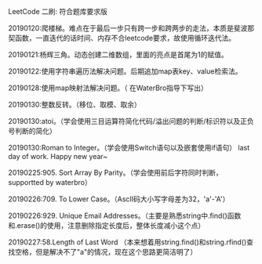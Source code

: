 LeetCode 二刷: 符合题库要求版

20190120:爬楼梯。难点在于最后一步只有跨一步和跨两步的走法，本质是斐波那契函数，一直迭代的话时间、内存不合leetcode要求，故使用循环迭代法。

20190121:杨辉三角。动态创建二维数组，里面的亮点是首尾为1的赋值。

20190122:使用字符串遍历法解决问题。后期追加map表key、value检索法。

20190128:使用map映射法解决问题。（ 在WaterBro指导下写出）

20190130:整数反转。（移位、取模、取余）

20190130:atoi。（学会使用三目运算符简化代码/溢出问题的判断/标识符以及正负号判断的简化）

20190130:Roman to Integer。（学会使用Switch语句以及嵌套使用if语句）
last day of work.
Happy new year~

20190225:905. Sort Array By Parity。（学会使用前后字符同时判断，supportted by waterbro）

20190226:709. To Lower Case。（AscII码大小写字母差为32，'a'-'A'）

20190226:929. Unique Email Addresses。（主要是熟悉string中.find()函数和.erase()的使用，注意删除指定长度后，整体长度减小这个点）

20190227:58.Length of Last Word （本来想着用string.find()和string.rfind()查找空格，但是解决不了"a"的情况，现在这个思路更简洁明了）

